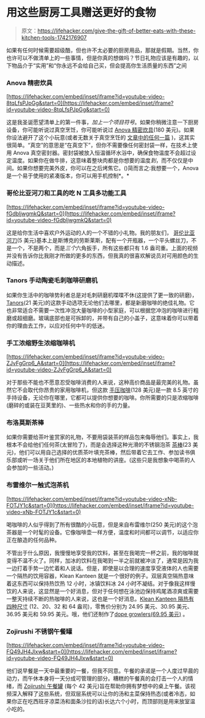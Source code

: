 # 用这些厨房工具赠送更好的食物

> 原文：<https://lifehacker.com/give-the-gift-of-better-eats-with-these-kitchen-tools-1742176907>

如果有任何时候需要超级酷，但也许不太必要的厨房用品，那就是假期。当然，你也许可以不做清单上的一些事情，但是你真的想做吗？节日礼物应该是有趣的，以下物品介于“实用”和“你永远不会给自己买，但会提高你生活质量的东西”之间



### Anova 精密炊具

 [https://lifehacker.com/embed/inset/iframe?id=youtube-video-8tqLfsPJpGg&start=0](https://lifehacker.com/embed/inset/iframe?id=youtube-video-8tqLfsPJpGg&start=0) 

这是我圣诞愿望清单上的第一件事，*加上一个项目符号*。如果你稍微注意一下厨房设备，你可能听说过真空烹饪，你可能听说过 [Anova 精密炊具](http://smile.amazon.com/Anova-Culinary-Bluetooth-Precision-Cooker/dp/B00UKPBXM4?asc_campaign=InlineText&asc_refurl=https://lifehacker.com/give-the-gift-of-better-eats-with-these-kitchen-tools-1742176907&asc_source=&tag=kinjalifehackerlink-20)(180 美元)。如果你设法避开了这个小玩意(或者无数关于真空烹饪的 [文章中的任何一篇](http://gizmodo.com/anova-precision-cooker-review-killer-sous-vide-for-eve-1693499013) )，这其实很简单。“真空”的意思是“在真空下”，但你不需要像任何密封袋一样，在技术上使用 Anova 真空密封器。密封袋被放入恒温循环水浴中，确保食物温度不会超过设定温度。如果你在做牛排，这意味着整块肉都是你想要的温度*到*，而不仅仅是中间。如果你想要完美外皮，你可以在之后烤焦它。()简而言之:我想要一个，Anova 是一个易于使用的紧凑版本，你可以用手机控制*。*

### 哥伦比亚河刀和工具的吃 N 工具多功能工具

 [https://lifehacker.com/embed/inset/iframe?id=youtube-video-fGdbljwgmkQ&start=0](https://lifehacker.com/embed/inset/iframe?id=youtube-video-fGdbljwgmkQ&start=0) 

这是给你生活中喜欢户外运动的人的一个不错的小礼物。我的朋友们， [哥伦比亚河刀](http://smile.amazon.com/gp/product/B0030IRKHA?asc_campaign=InlineText&asc_refurl=https://lifehacker.com/give-the-gift-of-better-eats-with-these-kitchen-tools-1742176907&asc_source=&tag=kinjalifehackerlink-20)(5 美元)基本上是斯博克的劳斯莱斯，配有一个开瓶器，一个平头螺丝刀，不是一个，不是两个，而是*三个*六角扳手，所有这些都只有 1.6 盎司重。上面的视频并没有告诉你比我刚才所做的更多的东西，但我真的很喜欢解说员对可用颜色的生动描述。

### Tanors 手动陶瓷毛刺咖啡研磨机

如果你生活中的咖啡势利者总是对毛刺研磨机喋喋不休(这提供了更一致的研磨)，[Tanors](http://smile.amazon.com/Tanors-Manual-Ceramic-Coffee-Grinder/dp/B00INJE7FE?asc_campaign=InlineText&asc_refurl=https://lifehacker.com/give-the-gift-of-better-eats-with-these-kitchen-tools-1742176907&asc_source=&tag=kinjalifehackerlink-20)(21 美元)的这款手动选项无论他们去哪里，都是新磨咖啡的绝佳礼物。它也非常适合不需要一次性冲泡大量咖啡的小型家庭，可以根据您冲泡的咖啡进行粗磨或超细磨。玻璃底部也是可拆卸的，并带有自己的小盖子，这意味着你可以带着你的理由去工作，以应对任何中午的低迷。

### 手工浓缩野生浓缩咖啡机

 [https://lifehacker.com/embed/inset/iframe?id=youtube-video-ZJvFgGrp6_A&start=0](https://lifehacker.com/embed/inset/iframe?id=youtube-video-ZJvFgGrp6_A&start=0) 

对于那些不能也不愿意忍受咖啡消费的人来说，这种高价商品是最完美的礼物。虽然它不会取代你昂贵的家用咖啡机，但这款 [手压咖啡](http://smile.amazon.com/gp/product/B00H2BQATK?asc_campaign=InlineText&asc_refurl=https://lifehacker.com/give-the-gift-of-better-eats-with-these-kitchen-tools-1742176907&asc_source=&tag=kinjalifehackerlink-20)(128 美元)是一款 8.5 英寸的手持设备，无论你在哪里，它都可以提供你想要的咖啡。你所需要的只是浓缩咖啡(磨碎的或装在豆荚里的)、一些热水和你的手的力量。

### 布洛莫斯茶棒

如果你需要给茶叶鉴赏家的礼物，不要用袋装茶的样品包来侮辱他们。事实上，我根本不会给他们任何茶(太冒险了)，而是会选择这种光滑的不锈钢泡茶 [茶棒](http://smile.amazon.com/Blomus-63188-6-1-4-Inch-Teastick/dp/B000FNIS1A?asc_campaign=InlineText&asc_refurl=https://lifehacker.com/give-the-gift-of-better-eats-with-these-kitchen-tools-1742176907&asc_source=&tag=kinjalifehackerlink-20)(23 美元)，他们可以用自己选择的优质茶叶填充茶棒，然后带着它去工作、参加读书俱乐部或听一场关于他们所在地区的本地植物的讲座。(这些只是我想象中喝茶的人会参加的一些活动。)

### 布雷维尔一触式泡茶机

 [https://lifehacker.com/embed/inset/iframe?id=youtube-video-xNb-FOTJY1c&start=0](https://lifehacker.com/embed/inset/iframe?id=youtube-video-xNb-FOTJY1c&start=0) 

喝咖啡的人似乎得到了所有很酷的小玩意，但是来自布雷维尔(250 美元)的这个泡茶器是一个时髦的设备。它像咖啡壶一样方便，温度和时间都可以调节，以适应你正在酿造的任何品种。

不管出于什么原因，我慢慢地享受我的饮料，甚至在我喝完一杯之前，我的咖啡就变得不温不火了。同样，加冰的饮料在我喝到一半之前就被冲淡了，通常是因为我一边打着手势一边忙着和人说话。但是，即使是以合理的速度享受液体的人也需要一个隔热的饮用容器，Klean Kanteen 就是一个很好的例子。双层真空隔热意味着这东西可以保持热饮热 12 小时，冰镇饮料冰 24 小时不凝结。对于像我这样慢饮的人来说，这显然是一个好消息，但对于任何想在泳池边保持鸡尾酒凉爽或需要一整天持续不断的热咖啡的人来说，这也是一个好消息。[Klean Kanteen 隔热有四种尺寸](http://www.kleankanteen.com/collections/insulated-bottles) (12、20、32 和 64 盎司)，零售价分别为 24.95 美元、30.95 美元、36.95 美元和 59.95 美元。哦，他们还制作了[dope growlers(69.95 美元)](http://www.kleankanteen.com/collections/insulated-bottles/products/insulated-growler-64oz?variant=1517829699) 。

### Zojirushi 不锈钢午餐罐

 [https://lifehacker.com/embed/inset/iframe?id=youtube-video-FQ49JH4Jlxw&start=0](https://lifehacker.com/embed/inset/iframe?id=youtube-video-FQ49JH4Jlxw&start=0) 

他们说早餐是一天中最重要的一餐，但我不同意。午餐的承诺是一个人度过早晨的动力，而午休本身将一天分成可管理的部分。糟糕的午餐真的会打击一个人的情绪，而 [Zojirushi 午餐罐](http://smile.amazon.com/Zojirushi-SL-JAE14SA-Bento-Stainless-Silver/dp/B000246GSE?asc_campaign=InlineText&asc_refurl=https://lifehacker.com/give-the-gift-of-better-eats-with-these-kitchen-tools-1742176907&asc_source=&tag=kinjalifehackerlink-20) (每个 42 美元)旨在帮助你拥有梦想中的桌上午餐。该视频深入解释了这些系统，但双层系统可以让你的汤和主菜保持热态(或者冷态，如果你正在吃西班牙凉菜汤和面条沙拉的话)长达六个小时，而顶部则是用来放室温小吃的。